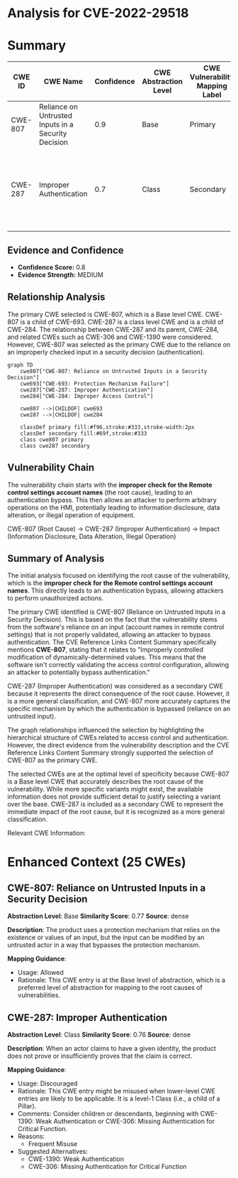 # Analysis for CVE-2022-29518

# Summary
| CWE ID | CWE Name | Confidence | CWE Abstraction Level | CWE Vulnerability Mapping Label | CWE-Vulnerability Mapping Notes |
|---|---|---|---|---|---|
| CWE-807 | Reliance on Untrusted Inputs in a Security Decision | 0.9 | Base | Primary | Allowed |
| CWE-287 | Improper Authentication | 0.7 | Class | Secondary | Discouraged, but chosen because a more specific CWE is not apparent from the description |

## Evidence and Confidence

*   **Confidence Score:** 0.8
*   **Evidence Strength:** MEDIUM

## Relationship Analysis
The primary CWE selected is CWE-807, which is a Base level CWE. CWE-807 is a child of CWE-693. CWE-287 is a class level CWE and is a child of CWE-284. The relationship between CWE-287 and its parent, CWE-284, and related CWEs such as CWE-306 and CWE-1390 were considered. However, CWE-807 was selected as the primary CWE due to the reliance on an improperly checked input in a security decision (authentication).

```mermaid
graph TD
    cwe807["CWE-807: Reliance on Untrusted Inputs in a Security Decision"]
    cwe693["CWE-693: Protection Mechanism Failure"]
    cwe287["CWE-287: Improper Authentication"]
    cwe284["CWE-284: Improper Access Control"]

    cwe807 -->|CHILDOF| cwe693
    cwe287 -->|CHILDOF| cwe284

    classDef primary fill:#f96,stroke:#333,stroke-width:2px
    classDef secondary fill:#69f,stroke:#333
    class cwe807 primary
    class cwe287 secondary
```

## Vulnerability Chain
The vulnerability chain starts with the **improper check for the Remote control settings account names** (the root cause), leading to an authentication bypass. This then allows an attacker to perform arbitrary operations on the HMI, potentially leading to information disclosure, data alteration, or illegal operation of equipment.

CWE-807 (Root Cause) -> CWE-287 (Improper Authentication) -> Impact (Information Disclosure, Data Alteration, Illegal Operation)

## Summary of Analysis
The initial analysis focused on identifying the root cause of the vulnerability, which is the **improper check for the Remote control settings account names**. This directly leads to an authentication bypass, allowing attackers to perform unauthorized actions.

The primary CWE identified is CWE-807 (Reliance on Untrusted Inputs in a Security Decision). This is based on the fact that the vulnerability stems from the software's reliance on an input (account names in remote control settings) that is not properly validated, allowing an attacker to bypass authentication. The CVE Reference Links Content Summary specifically mentions **CWE-807**, stating that it relates to "Improperly controlled modification of dynamically-determined values. This means that the software isn't correctly validating the access control configuration, allowing an attacker to potentially bypass authentication."

CWE-287 (Improper Authentication) was considered as a secondary CWE because it represents the direct consequence of the root cause. However, it is a more general classification, and CWE-807 more accurately captures the specific mechanism by which the authentication is bypassed (reliance on an untrusted input).

The graph relationships influenced the selection by highlighting the hierarchical structure of CWEs related to access control and authentication. However, the direct evidence from the vulnerability description and the CVE Reference Links Content Summary strongly supported the selection of CWE-807 as the primary CWE.

The selected CWEs are at the optimal level of specificity because CWE-807 is a Base level CWE that accurately describes the root cause of the vulnerability. While more specific variants might exist, the available information does not provide sufficient detail to justify selecting a variant over the base. CWE-287 is included as a secondary CWE to represent the immediate impact of the root cause, but it is recognized as a more general classification.

Relevant CWE Information:

# Enhanced Context (25 CWEs)

## CWE-807: Reliance on Untrusted Inputs in a Security Decision
**Abstraction Level**: Base
**Similarity Score**: 0.77
**Source**: dense

**Description**:
The product uses a protection mechanism that relies on the existence or values of an input, but the input can be modified by an untrusted actor in a way that bypasses the protection mechanism.

**Mapping Guidance**:
- Usage: Allowed
- Rationale: This CWE entry is at the Base level of abstraction, which is a preferred level of abstraction for mapping to the root causes of vulnerabilities.

## CWE-287: Improper Authentication
**Abstraction Level**: Class
**Similarity Score**: 0.76
**Source**: dense

**Description**:
When an actor claims to have a given identity, the product does not prove or insufficiently proves that the claim is correct.

**Mapping Guidance**:
- Usage: Discouraged
- Rationale: This CWE entry might be misused when lower-level CWE entries are likely to be applicable. It is a level-1 Class (i.e., a child of a Pillar).
- Comments: Consider children or descendants, beginning with CWE-1390: Weak Authentication or CWE-306: Missing Authentication for Critical Function.
- Reasons:
  - Frequent Misuse
- Suggested Alternatives:
  - CWE-1390: Weak Authentication
  - CWE-306: Missing Authentication for Critical Function